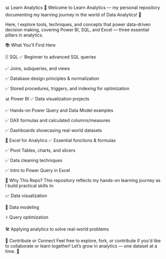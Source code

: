 📊 Learn Analytics 🚀
Welcome to Learn Analytics — my personal repository documenting my learning journey in the world of Data Analytics! 🎉

Here, I explore tools, techniques, and concepts that power data-driven decision making, covering Power BI, SQL, and Excel — three essential pillars in analytics.

📚 What You'll Find Here

🗄️ SQL
✅ Beginner to advanced SQL queries

✅ Joins, subqueries, and views

✅ Database design principles & normalization

✅ Stored procedures, triggers, and indexing for optimization


📊 Power BI
✅ Data visualization projects

✅ Hands-on Power Query and Data Model examples

✅ DAX formulas and calculated columns/measures

✅ Dashboards showcasing real-world datasets


📑 Excel for Analytics
✅ Essential functions & formulas

✅ Pivot Tables, charts, and slicers

✅ Data cleaning techniques

✅ Intro to Power Query in Excel

🌟 Why This Repo?
This repository reflects my hands-on learning journey as I build practical skills in:

📈 Data visualization

🧩 Data modeling

⚡ Query optimization

🛠️ Applying analytics to solve real-world problems

🤝 Contribute or Connect
Feel free to explore, fork, or contribute if you'd like to collaborate or learn together! Let’s grow in analytics — one dataset at a time. 🚀